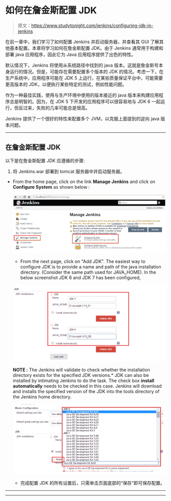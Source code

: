 # 如何在詹金斯配置 JDK

> 原文：<https://www.studytonight.com/jenkins/configuring-jdk-in-jenkins>

在前一章中，我们学习了如何配置 Jenkins 并启动服务器，并查看其 GUI 了解其他基本配置。本章将学习如何在詹金斯配置 JDK。由于 Jenkins 通常用于构建和部署 java 应用程序，因此它为 Java 应用程序提供了出色的特性。

默认情况下，Jenkins 将使用从系统路径中找到的 java 版本。这就是詹金斯号本身运行的情况。但是，可能存在需要配置多个版本的 JDK 的情况。考虑一下，在生产系统中，应用程序可能在 JDK 5 上运行，在某些质量保证平台中，可能需要更高版本的 JDK，以便执行某些特定的测试，例如性能问题。

作为一种最佳实践，使用与生产环境中使用的版本接近的 java 版本来构建应用程序总是明智的。因为，在 JDK 5 下开发的应用程序可以很容易地与 JDK 6 一起运行，但反过来，失败的几率可能总是很高。

Jenkins 提供了一个很好的特性来配置多个 JVM，以克服上面提到的逆向 java 版本问题。

* * *

## 在詹金斯配置 JDK

以下是在詹金斯配置 JDK 应遵循的步骤:

1.  将 Jenkins.war 部署到 tomcat 服务器中并启动服务器。
*   From the home page, click on the link **Manage Jenkins** and click on **Configure System** as shown below :

    ![Configuring JDK in Jenkins](img/8b40c2bac4bf08085455ad22d6ca045f.png)

    *   From the next page, click on "Add JDK". The easiest way to configure JDK is to provide a name and path of the java installation directory. (Consider the same path used for JAVA_HOME). In the below screenshot JDK 6 and JDK 7 has been configured,

    ![Configuring JDK in Jenkins](img/90d30bb13f15fe17b1c1d86623e2b401.png)

    **NOTE :** The Jenkins will validate to check whether the installation directory exists for the specified JDK versions.*   JDK can also be installed by intimating Jenkins to do the task. The check box **install automatically** needs to be checked in this case. Jenkins will download and installs the specified version of the JDK into the tools directory of the Jenkins home directory.

    ![Configuring JDK in Jenkins](img/5586113d5e3be8a1af227f8a60a52274.png)

    *   完成配置 JDK 的所有设置后，只需单击页面底部的“保存”即可保存配置。

* * *

* * *